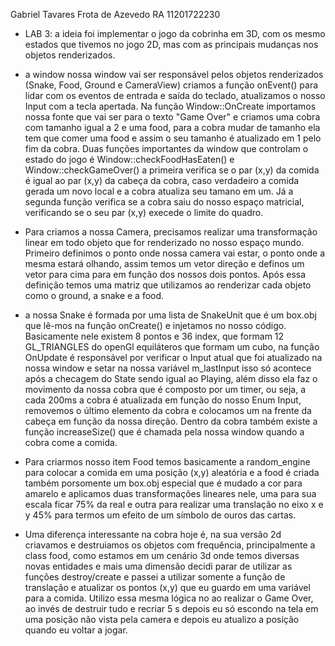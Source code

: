 Gabriel Tavares Frota de Azevedo 
RA 11201722230

- LAB 3:  a ideia foi implementar o jogo da cobrinha em 3D, com os mesmo estados que tivemos no jogo 2D, mas com as principais mudanças nos objetos renderizados. 

- a window nossa window vai ser responsável pelos objetos renderizados (Snake, Food, Ground e CameraView) criamos a função onEvent() para lidar com os eventos de entrada e saída do teclado, atualizamos o nosso Input com a tecla apertada. Na função Window::OnCreate importamos nossa fonte que vai ser para o texto "Game Over" e criamos uma cobra com tamanho igual a 2 e uma food, para a cobra mudar de tamanho ela tem que comer uma food e assim o seu tamanho é atualizado em 1 pelo fim da cobra. Duas funções importantes da window que controlam o estado do jogo é Window::checkFoodHasEaten() e Window::checkGameOver() a primeira verifica se o par (x,y) da comida é igual ao par (x,y) da cabeça da cobra, caso verdadeiro a comida gerada um novo local e a cobra atualiza seu tamano em um. Já a segunda função verifica se a cobra saiu do nosso espaço matricial, verificando se o seu par (x,y) execede o limite do quadro.

-  Para criamos a nossa Camera, precisamos realizar uma transformação linear em todo objeto que for renderizado no nosso espaço mundo. Primeiro definimos o ponto onde nossa camera vai estar, o ponto onde a mesma estará olhando, assim temos um vetor direção e definos um vetor para cima para em função dos nossos dois pontos. Após essa definição temos uma matriz que utilizamos ao renderizar cada objeto como o ground, a snake e a food.

-  a nossa Snake é formada por uma lista de SnakeUnit que é um box.obj que lê-mos na função onCreate() e injetamos no nosso código. Basicamente nele existem 8 pontos e 36 index, que formam 12 GL_TRIANGLES do openGl equiláteros que formam um cubo, na função  OnUpdate é responsável por verificar o Input atual que foi atualizado na nossa window e setar na nossa variável m_lastInput isso só acontece após a checagem do State sendo igual ao Playing, além disso ela faz o movimento da nossa cobra que é composto por um timer, ou seja, a cada 200ms a cobra é atualizada em função do nosso Enum Input, removemos o último elemento da cobra e colocamos um na frente da cabeça em função da nossa direção. Dentro da cobra também existe a função increaseSize() que é chamada pela nossa window quando a cobra come a comida. 

-  Para criarmos nosso item Food temos basicamente a random_engine para colocar a comida em uma posição (x,y) aleatória e a food é criada também porsomente um box.obj especial que é mudado a cor para amarelo e aplicamos duas transformações lineares nele, uma para sua escala ficar 75% da real e outra para realizar uma translação no eixo x e y 45% para termos um efeito de um símbolo de ouros das cartas. 

- Uma diferença interessante na cobra hoje é, na sua versão 2d criavamos e destruiamos os objetos com frequência, principalmente a class food, como estamos em um cenário 3d onde temos diversas novas entidades e mais uma dimensão decidi parar de utilizar as funções destroy/create e passei a utilizar somente a função de translação e atualizar os pontos (x,y) que eu guardo em uma variável para a comida. Utilizo essa mesma lógica no ao realizar o Game Over, ao invés de destruir tudo e recriar 5 s depois eu só escondo na tela em uma posição não vista pela camera e depois eu atualizo a posição quando eu voltar a jogar.
